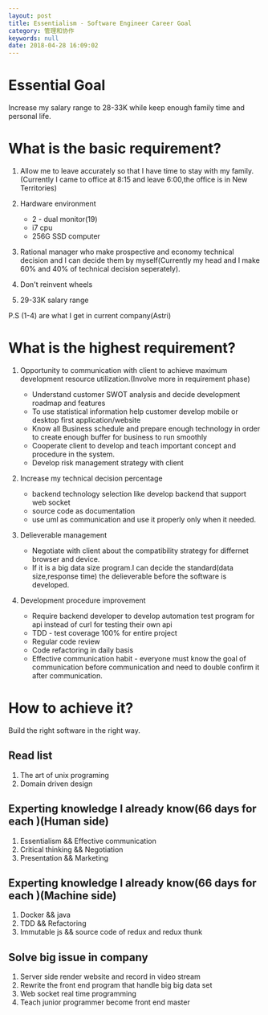 ```yaml
---
layout: post
title: Essentialism - Software Engineer Career Goal
category: 管理和协作
keywords: null
date: 2018-04-28 16:09:02
---
```


# Essential Goal

Increase my salary range to 28-33K while keep enough family time and personal life.

# What is the basic requirement?

1.  Allow me to leave accurately so that I have time to stay with my family.(Currently I came to office at 8:15 and leave 6:00,the office is in New Territories)

2.  Hardware environment

    * 2 - dual monitor(19)
    * i7 cpu
    * 256G SSD computer

3.  Rational manager who make prospective and economy technical decision and I can decide them by myself(Currently my head and I make 60% and 40% of technical decision seperately).

4.  Don't reinvent wheels

5.  29-33K salary range

P.S (1-4) are what I get in current company(Astri)

# What is the highest requirement?

1.  Opportunity to communication with client to achieve maximum development resource utilization.(Involve more in requirement phase)
    * Understand customer SWOT analysis and decide development roadmap and features
    * To use statistical information help customer develop mobile or desktop first application/website
    * Know all Business schedule and prepare enough technology in order to create enough buffer for business to run smoothly
    * Cooperate client to develop and teach important concept and procedure in the system.
    * Develop risk management strategy with client
2.  Increase my technical decision percentage

    * backend technology selection like develop backend that support web socket
    * source code as documentation
    * use uml as communication and use it properly only when it needed.

3.  Delieverable management

    * Negotiate with client about the compatibility strategy for differnet browser and device.
    * If it is a big data size program.I can decide the standard(data size,response time) the delieverable before the software is developed.

4.  Development procedure improvement
    * Require backend developer to develop automation test program for api instead of curl for testing their own api
    * TDD - test coverage 100% for entire project
    * Regular code review
    * Code refactoring in daily basis
    * Effective communication habit - everyone must know the goal of communication before communication and need to double confirm it after communication.

# How to achieve it?

Build the right software in the right way.

## Read list

1.  The art of unix programing
2.  Domain driven design

## Experting knowledge I already know(66 days for each )(Human side)

1.  Essentialism && Effective communication
2.  Critical thinking && Negotiation
3.  Presentation && Marketing

## Experting knowledge I already know(66 days for each )(Machine side)

1.  Docker && java
2.  TDD && Refactoring
3.  Immutable js && source code of redux and redux thunk

## Solve big issue in company

1.  Server side render website and record in video stream
2.  Rewrite the front end program that handle big big data set
3.  Web socket real time programming
4.  Teach junior programmer become front end master
